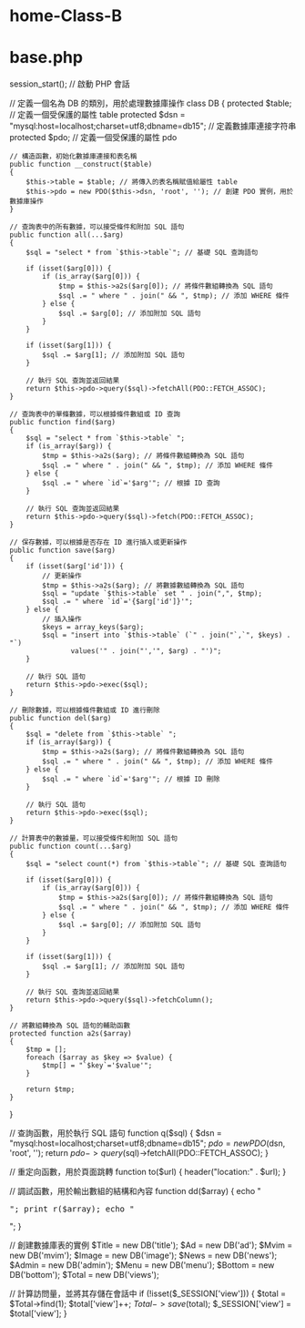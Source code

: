# home-Class-B

# base.php

session_start(); // 啟動 PHP 會話

// 定義一個名為 DB 的類別，用於處理數據庫操作
class DB
{
protected $table; // 定義一個受保護的屬性 table
protected $dsn = "mysql:host=localhost;charset=utf8;dbname=db15"; // 定義數據庫連接字符串
protected $pdo; // 定義一個受保護的屬性 pdo

    // 構造函數，初始化數據庫連接和表名稱
    public function __construct($table)
    {
        $this->table = $table; // 將傳入的表名稱賦值給屬性 table
        $this->pdo = new PDO($this->dsn, 'root', ''); // 創建 PDO 實例，用於數據庫操作
    }

    // 查詢表中的所有數據，可以接受條件和附加 SQL 語句
    public function all(...$arg)
    {
        $sql = "select * from `$this->table`"; // 基礎 SQL 查詢語句

        if (isset($arg[0])) {
            if (is_array($arg[0])) {
                $tmp = $this->a2s($arg[0]); // 將條件數組轉換為 SQL 語句
                $sql .= " where " . join(" && ", $tmp); // 添加 WHERE 條件
            } else {
                $sql .= $arg[0]; // 添加附加 SQL 語句
            }
        }

        if (isset($arg[1])) {
            $sql .= $arg[1]; // 添加附加 SQL 語句
        }

        // 執行 SQL 查詢並返回結果
        return $this->pdo->query($sql)->fetchAll(PDO::FETCH_ASSOC);
    }

    // 查詢表中的單條數據，可以根據條件數組或 ID 查詢
    public function find($arg)
    {
        $sql = "select * from `$this->table` ";
        if (is_array($arg)) {
            $tmp = $this->a2s($arg); // 將條件數組轉換為 SQL 語句
            $sql .= " where " . join(" && ", $tmp); // 添加 WHERE 條件
        } else {
            $sql .= " where `id`='$arg'"; // 根據 ID 查詢
        }

        // 執行 SQL 查詢並返回結果
        return $this->pdo->query($sql)->fetch(PDO::FETCH_ASSOC);
    }

    // 保存數據，可以根據是否存在 ID 進行插入或更新操作
    public function save($arg)
    {
        if (isset($arg['id'])) {
            // 更新操作
            $tmp = $this->a2s($arg); // 將數據數組轉換為 SQL 語句
            $sql = "update `$this->table` set " . join(",", $tmp);
            $sql .= " where `id`='{$arg['id']}'";
        } else {
            // 插入操作
            $keys = array_keys($arg);
            $sql = "insert into `$this->table` (`" . join("`,`", $keys) . "`)
                   values('" . join("','", $arg) . "')";
        }

        // 執行 SQL 語句
        return $this->pdo->exec($sql);
    }

    // 刪除數據，可以根據條件數組或 ID 進行刪除
    public function del($arg)
    {
        $sql = "delete from `$this->table` ";
        if (is_array($arg)) {
            $tmp = $this->a2s($arg); // 將條件數組轉換為 SQL 語句
            $sql .= " where " . join(" && ", $tmp); // 添加 WHERE 條件
        } else {
            $sql .= " where `id`='$arg'"; // 根據 ID 刪除
        }

        // 執行 SQL 語句
        return $this->pdo->exec($sql);
    }

    // 計算表中的數據量，可以接受條件和附加 SQL 語句
    public function count(...$arg)
    {
        $sql = "select count(*) from `$this->table`"; // 基礎 SQL 查詢語句

        if (isset($arg[0])) {
            if (is_array($arg[0])) {
                $tmp = $this->a2s($arg[0]); // 將條件數組轉換為 SQL 語句
                $sql .= " where " . join(" && ", $tmp); // 添加 WHERE 條件
            } else {
                $sql .= $arg[0]; // 添加附加 SQL 語句
            }
        }

        if (isset($arg[1])) {
            $sql .= $arg[1]; // 添加附加 SQL 語句
        }

        // 執行 SQL 查詢並返回結果
        return $this->pdo->query($sql)->fetchColumn();
    }

    // 將數組轉換為 SQL 語句的輔助函數
    protected function a2s($array)
    {
        $tmp = [];
        foreach ($array as $key => $value) {
            $tmp[] = "`$key`='$value'";
        }

        return $tmp;
    }

}

// 查詢函數，用於執行 SQL 語句
function q($sql)
{
    $dsn = "mysql:host=localhost;charset=utf8;dbname=db15";
    $pdo = new PDO($dsn, 'root', '');
return $pdo->query($sql)->fetchAll(PDO::FETCH_ASSOC);
}

// 重定向函數，用於頁面跳轉
function to($url)
{
header("location:" . $url);
}

// 調試函數，用於輸出數組的結構和內容
function dd($array)
{
    echo "<pre>";
    print_r($array);
echo "</pre>";
}

// 創建數據庫表的實例
$Title = new DB('title');
$Ad = new DB('ad');
$Mvim = new DB('mvim');
$Image = new DB('image');
$News = new DB('news');
$Admin = new DB('admin');
$Menu = new DB('menu');
$Bottom = new DB('bottom');
$Total = new DB('views');

// 計算訪問量，並將其存儲在會話中
if (!isset($_SESSION['view'])) {
    $total = $Total->find(1);
    $total['view']++;
    $Total->save($total);
$\_SESSION['view'] = $total['view'];
}
